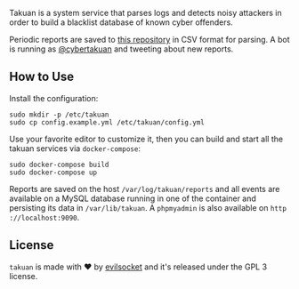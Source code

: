 Takuan is a system service that parses logs and detects noisy attackers in order to build a blacklist database of
 known cyber offenders.
 
Periodic reports are saved to [this repository](https://github.com/evilsocket/takuan-reports) in CSV format for
 parsing. A bot is running as [@cybertakuan](https://twitter.com/cybertakuan) and tweeting about new reports.
 
## How to Use

Install the configuration:

    sudo mkdir -p /etc/takuan
    sudo cp config.example.yml /etc/takuan/config.yml

Use your favorite editor to customize it, then you can build and start all the takuan services via
 `docker-compose`:

    sudo docker-compose build
    sudo docker-compose up
   
Reports are saved on the host `/var/log/takuan/reports` and all events are available on a MySQL database running in
 one of the container and persisting its data in `/var/lib/takuan`. A `phpmyadmin` is also available on `http
 ://localhost:9090`.
    
## License

`takuan` is made with ♥  by [evilsocket](https://github.com/evilsocket) and it's released under the GPL 3
 license.
